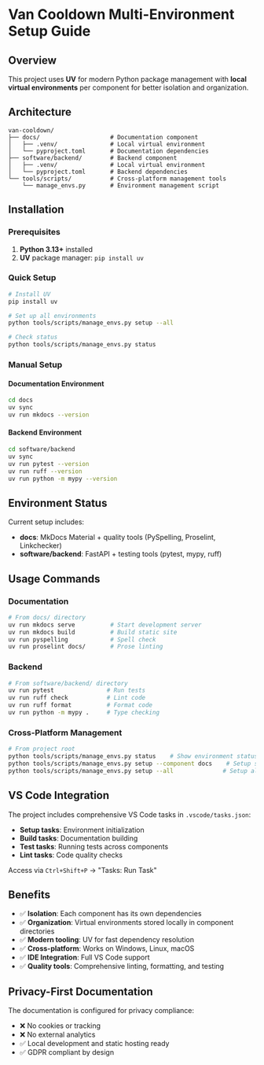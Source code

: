 # Van Cooldown Multi-Environment Setup Guide

## Overview

This project uses **UV** for modern Python package management with **local virtual environments** per component for better isolation and organization.

## Architecture

```
van-cooldown/
├── docs/                    # Documentation component
│   ├── .venv/               # Local virtual environment
│   └── pyproject.toml       # Documentation dependencies
├── software/backend/        # Backend component
│   ├── .venv/               # Local virtual environment
│   └── pyproject.toml       # Backend dependencies
└── tools/scripts/           # Cross-platform management tools
    └── manage_envs.py       # Environment management script
```

## Installation

### Prerequisites

1. **Python 3.13+** installed
2. **UV** package manager: `pip install uv`

### Quick Setup

```bash
# Install UV
pip install uv

# Set up all environments
python tools/scripts/manage_envs.py setup --all

# Check status
python tools/scripts/manage_envs.py status
```

### Manual Setup

#### Documentation Environment

```bash
cd docs
uv sync
uv run mkdocs --version
```

#### Backend Environment

```bash
cd software/backend
uv sync
uv run pytest --version
uv run ruff --version
uv run python -m mypy --version
```

## Environment Status

Current setup includes:
- **docs**: MkDocs Material + quality tools (PySpelling, Proselint, Linkchecker)
- **software/backend**: FastAPI + testing tools (pytest, mypy, ruff)

## Usage Commands

### Documentation

```bash
# From docs/ directory
uv run mkdocs serve          # Start development server
uv run mkdocs build          # Build static site
uv run pyspelling            # Spell check
uv run proselint docs/       # Prose linting
```

### Backend

```bash
# From software/backend/ directory
uv run pytest               # Run tests
uv run ruff check           # Lint code
uv run ruff format          # Format code
uv run python -m mypy .     # Type checking
```

### Cross-Platform Management

```bash
# From project root
python tools/scripts/manage_envs.py status    # Show environment status
python tools/scripts/manage_envs.py setup --component docs    # Setup specific component
python tools/scripts/manage_envs.py setup --all              # Setup all components
```

## VS Code Integration

The project includes comprehensive VS Code tasks in `.vscode/tasks.json`:

- **Setup tasks**: Environment initialization
- **Build tasks**: Documentation building
- **Test tasks**: Running tests across components
- **Lint tasks**: Code quality checks

Access via `Ctrl+Shift+P` → "Tasks: Run Task"

## Benefits

- ✅ **Isolation**: Each component has its own dependencies
- ✅ **Organization**: Virtual environments stored locally in component directories
- ✅ **Modern tooling**: UV for fast dependency resolution
- ✅ **Cross-platform**: Works on Windows, Linux, macOS
- ✅ **IDE Integration**: Full VS Code support
- ✅ **Quality tools**: Comprehensive linting, formatting, and testing

## Privacy-First Documentation

The documentation is configured for privacy compliance:
- ❌ No cookies or tracking
- ❌ No external analytics
- ✅ Local development and static hosting ready
- ✅ GDPR compliant by design
